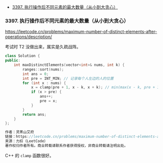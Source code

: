 <!-- @import "[TOC]" {cmd="toc" depthFrom=1 depthTo=6 orderedList=false} -->

<!-- code_chunk_output -->

- [3397. 执行操作后不同元素的最大数量（从小到大贪心）](#3397-执行操作后不同元素的最大数量从小到大贪心)

<!-- /code_chunk_output -->

### 3397. 执行操作后不同元素的最大数量（从小到大贪心）

https://leetcode.cn/problems/maximum-number-of-distinct-elements-after-operations/description/

考试时 T2 没做出来，属实是久疏战阵。

```cpp
class Solution {
public:
    int maxDistinctElements(vector<int>& nums, int k) {
        ranges::sort(nums);
        int ans = 0;
        int pre = INT_MIN; // 记录每个人左边的人的位置
        for (int x : nums) {
            x = clamp(pre + 1, x - k, x + k); // min(max(x - k, pre + 1), x + k)
            if (x > pre) {
                ans++;
                pre = x;
            }
        }
        return ans;
    }
};

作者：灵茶山艾府
链接：https://leetcode.cn/problems/maximum-number-of-distinct-elements-after-operations/solutions/3027034/cong-xiao-dao-da-tan-xin-pythonjavacgo-b-n023/
来源：力扣（LeetCode）
著作权归作者所有。商业转载请联系作者获得授权，非商业转载请注明出处。
```

C++ 的 `clamp` 函数很好。
